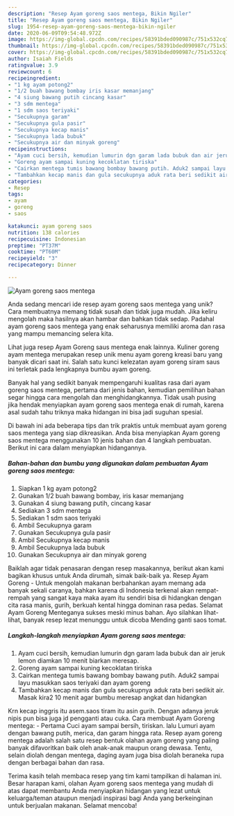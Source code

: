 ```yaml
---
description: "Resep Ayam goreng saos mentega, Bikin Ngiler"
title: "Resep Ayam goreng saos mentega, Bikin Ngiler"
slug: 1954-resep-ayam-goreng-saos-mentega-bikin-ngiler
date: 2020-06-09T09:54:48.972Z
image: https://img-global.cpcdn.com/recipes/58391bded090987c/751x532cq70/ayam-goreng-saos-mentega-foto-resep-utama.jpg
thumbnail: https://img-global.cpcdn.com/recipes/58391bded090987c/751x532cq70/ayam-goreng-saos-mentega-foto-resep-utama.jpg
cover: https://img-global.cpcdn.com/recipes/58391bded090987c/751x532cq70/ayam-goreng-saos-mentega-foto-resep-utama.jpg
author: Isaiah Fields
ratingvalue: 3.9
reviewcount: 6
recipeingredient:
- "1 kg ayam potong2"
- "1/2 buah bawang bombay iris kasar memanjang"
- "4 siung bawang putih cincang kasar"
- "3 sdm mentega"
- "1 sdm saos teriyaki"
- "Secukupnya garam"
- "Secukupnya gula pasir"
- "Secukupnya kecap manis"
- "Secukupnya lada bubuk"
- "Secukupnya air dan minyak goreng"
recipeinstructions:
- "Ayam cuci bersih, kemudian lumurin dgn garam lada bubuk dan air jeruk lemon diamkan 10 menit biarkan meresap."
- "Goreng ayam sampai kuning kecoklatan tiriska"
- "Cairkan mentega tumis bawang bombay bawang putih. Aduk2 sampai layu masukkan saos teriyaki dan ayam goreng"
- "Tambahkan kecap manis dan gula secukupnya aduk rata beri sedikit air. Masak kira2 10 menit agar bumbu meresap angkat dan hidangkan"
categories:
- Resep
tags:
- ayam
- goreng
- saos

katakunci: ayam goreng saos 
nutrition: 138 calories
recipecuisine: Indonesian
preptime: "PT37M"
cooktime: "PT60M"
recipeyield: "3"
recipecategory: Dinner

---
```



![Ayam goreng saos mentega](https://img-global.cpcdn.com/recipes/58391bded090987c/751x532cq70/ayam-goreng-saos-mentega-foto-resep-utama.jpg)

Anda sedang mencari ide resep ayam goreng saos mentega yang unik? Cara membuatnya memang tidak susah dan tidak juga mudah. Jika keliru mengolah maka hasilnya akan hambar dan bahkan tidak sedap. Padahal ayam goreng saos mentega yang enak seharusnya memiliki aroma dan rasa yang mampu memancing selera kita.

Lihat juga resep Ayam Goreng saus mentega enak lainnya. Kuliner goreng ayam mentega merupakan resep unik menu ayam goreng kreasi baru yang banyak dicari saat ini. Salah satu kunci kelezatan ayam goreng siram saus ini terletak pada lengkapnya bumbu ayam goreng.

Banyak hal yang sedikit banyak mempengaruhi kualitas rasa dari ayam goreng saos mentega, pertama dari jenis bahan, kemudian pemilihan bahan segar hingga cara mengolah dan menghidangkannya. Tidak usah pusing jika hendak menyiapkan ayam goreng saos mentega enak di rumah, karena asal sudah tahu triknya maka hidangan ini bisa jadi suguhan spesial.


Di bawah ini ada beberapa tips dan trik praktis untuk membuat ayam goreng saos mentega yang siap dikreasikan. Anda bisa menyiapkan Ayam goreng saos mentega menggunakan 10 jenis bahan dan 4 langkah pembuatan. Berikut ini cara dalam menyiapkan hidangannya.

<!--inarticleads1-->

##### Bahan-bahan dan bumbu yang digunakan dalam pembuatan Ayam goreng saos mentega:

1. Siapkan 1 kg ayam potong2
1. Gunakan 1/2 buah bawang bombay, iris kasar memanjang
1. Gunakan 4 siung bawang putih, cincang kasar
1. Sediakan 3 sdm mentega
1. Sediakan 1 sdm saos teriyaki
1. Ambil Secukupnya garam
1. Gunakan Secukupnya gula pasir
1. Ambil Secukupnya kecap manis
1. Ambil Secukupnya lada bubuk
1. Gunakan Secukupnya air dan minyak goreng


Baiklah agar tidak penasaran dengan resep masakannya, berikut akan kami bagikan khusus untuk Anda dirumah, simak baik-baik ya. Resep Ayam Goreng - Untuk mengolah makanan berbahankan ayam memang ada banyak sekali caranya, bahkan karena di Indonesia terkenal akan rempat-rempah yang sangat kaya maka ayam itu sendiri bisa di hidangkan dengan cita rasa manis, gurih, berkuah kental hingga dominan rasa pedas. Selamat Ayam Goreng Menteganya sukses meski minus bahan. Ayo silahkan lihat-lihat, banyak resep lezat menunggu untuk dicoba Mending ganti saos tomat. 

<!--inarticleads2-->

##### Langkah-langkah menyiapkan Ayam goreng saos mentega:

1. Ayam cuci bersih, kemudian lumurin dgn garam lada bubuk dan air jeruk lemon diamkan 10 menit biarkan meresap.
1. Goreng ayam sampai kuning kecoklatan tiriska
1. Cairkan mentega tumis bawang bombay bawang putih. Aduk2 sampai layu masukkan saos teriyaki dan ayam goreng
1. Tambahkan kecap manis dan gula secukupnya aduk rata beri sedikit air. Masak kira2 10 menit agar bumbu meresap angkat dan hidangkan


Krn kecap inggris itu asem.saos tiram itu asin gurih. Dengan adanya jeruk nipis pun bisa juga jd pengganti atau cuka. Cara membuat Ayam Goreng mentega: - Pertama Cuci ayam sampai bersih, tiriskan. lalu Lumuri ayam dengan bawang putih, merica, dan garam hingga rata. Resep ayam goreng mentega adalah salah satu resep bentuk olahan ayam goreng yang paling banyak difavoritkan baik oleh anak-anak maupun orang dewasa. Tentu, selain diolah dengan mentega, daging ayam juga bisa diolah beraneka rupa dengan berbagai bahan dan rasa. 

Terima kasih telah membaca resep yang tim kami tampilkan di halaman ini. Besar harapan kami, olahan Ayam goreng saos mentega yang mudah di atas dapat membantu Anda menyiapkan hidangan yang lezat untuk keluarga/teman ataupun menjadi inspirasi bagi Anda yang berkeinginan untuk berjualan makanan. Selamat mencoba!
